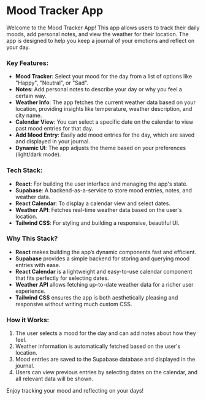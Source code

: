 # Mood Tracker App

Welcome to the Mood Tracker App! This app allows users to track their daily moods, add personal notes, and view the weather for their location. The app is designed to help you keep a journal of your emotions and reflect on your day.

### Key Features:
- **Mood Tracker**: Select your mood for the day from a list of options like "Happy", "Neutral", or "Sad".
- **Notes**: Add personal notes to describe your day or why you feel a certain way.
- **Weather Info**: The app fetches the current weather data based on your location, providing insights like temperature, weather description, and city name.
- **Calendar View**: You can select a specific date on the calendar to view past mood entries for that day.
- **Add Mood Entry**: Easily add mood entries for the day, which are saved and displayed in your journal.
- **Dynamic UI**: The app adjusts the theme based on your preferences (light/dark mode).

### Tech Stack:
- **React**: For building the user interface and managing the app's state.
- **Supabase**: A backend-as-a-service to store mood entries, notes, and weather data.
- **React Calendar**: To display a calendar view and select dates.
- **Weather API**: Fetches real-time weather data based on the user's location.
- **Tailwind CSS**: For styling and building a responsive, beautiful UI.

### Why This Stack?
- **React** makes building the app’s dynamic components fast and efficient.
- **Supabase** provides a simple backend for storing and querying mood entries with ease.
- **React Calendar** is a lightweight and easy-to-use calendar component that fits perfectly for selecting dates.
- **Weather API** allows fetching up-to-date weather data for a richer user experience.
- **Tailwind CSS** ensures the app is both aesthetically pleasing and responsive without writing much custom CSS.

### How it Works:
1. The user selects a mood for the day and can add notes about how they feel.
2. Weather information is automatically fetched based on the user's location.
3. Mood entries are saved to the Supabase database and displayed in the journal.
4. Users can view previous entries by selecting dates on the calendar, and all relevant data will be shown.

Enjoy tracking your mood and reflecting on your days!